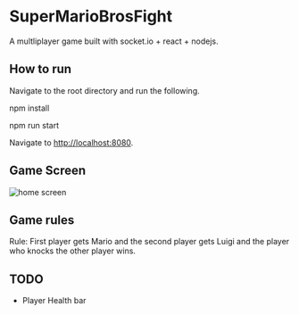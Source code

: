 # SuperMarioBrosFight

A multliplayer game built with socket.io + react + nodejs.

## How to run

Navigate to the root directory and run the following.

npm install

npm run start

Navigate to <http://localhost:8080>.

## Game Screen

![home screen](https://user-images.githubusercontent.com/11159061/45929339-e179da80-bf6d-11e8-9395-91377159aa5b.png)

## Game rules

Rule: First player gets Mario and the second player gets Luigi and the player who knocks the other player wins.

## TODO
- Player Health bar


